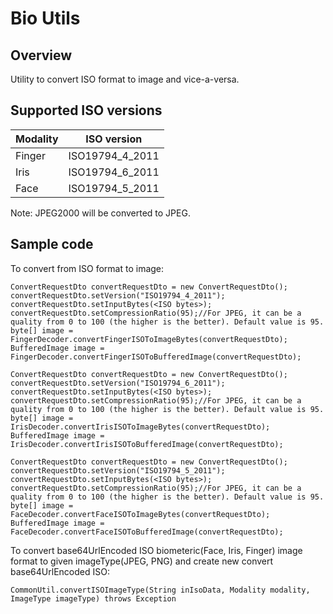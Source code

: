 # Bio Utils

## Overview
Utility to convert ISO format to image and vice-a-versa.

## Supported ISO versions

| Modality    | ISO version     |
| ----------- | ----------------|
| Finger      | ISO19794_4_2011 |
| Iris        | ISO19794_6_2011 |
| Face        | ISO19794_5_2011 |

Note: JPEG2000 will be converted to JPEG.

## Sample code

To convert from ISO format to image:

```
ConvertRequestDto convertRequestDto = new ConvertRequestDto();
convertRequestDto.setVersion("ISO19794_4_2011");
convertRequestDto.setInputBytes(<ISO bytes>); 
convertRequestDto.setCompressionRatio(95);//For JPEG, it can be a quality from 0 to 100 (the higher is the better). Default value is 95.
byte[] image = FingerDecoder.convertFingerISOToImageBytes(convertRequestDto);
BufferedImage image = FingerDecoder.convertFingerISOToBufferedImage(convertRequestDto);
```

```
ConvertRequestDto convertRequestDto = new ConvertRequestDto();
convertRequestDto.setVersion("ISO19794_6_2011");
convertRequestDto.setInputBytes(<ISO bytes>);
convertRequestDto.setCompressionRatio(95);//For JPEG, it can be a quality from 0 to 100 (the higher is the better). Default value is 95.
byte[] image = IrisDecoder.convertIrisISOToImageBytes(convertRequestDto);
BufferedImage image = IrisDecoder.convertIrisISOToBufferedImage(convertRequestDto);
```

```
ConvertRequestDto convertRequestDto = new ConvertRequestDto();
convertRequestDto.setVersion("ISO19794_5_2011");
convertRequestDto.setInputBytes(<ISO bytes>);
convertRequestDto.setCompressionRatio(95);//For JPEG, it can be a quality from 0 to 100 (the higher is the better). Default value is 95.
byte[] image = FaceDecoder.convertFaceISOToImageBytes(convertRequestDto);
BufferedImage image = FaceDecoder.convertFaceISOToBufferedImage(convertRequestDto);
```
  
To convert base64UrlEncoded ISO biometeric(Face, Iris, Finger) image format to given imageType(JPEG, PNG) 
and create new convert base64UrlEncoded ISO:

```
CommonUtil.convertISOImageType(String inIsoData, Modality modality, ImageType imageType) throws Exception
```

